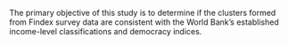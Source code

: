 The primary objective of this study is to determine if the clusters formed from Findex survey data are consistent with the World Bank’s established income-level classifications and democracy indices.
